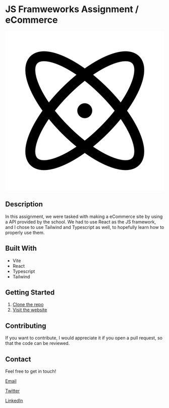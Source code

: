 # JS Framweworks Assignment / eCommerce

![image](https://github.com/Glenn-2k/semesterproject1/blob/main/images/Logo-semesterproject.png)

## Description

In this assignment, we were tasked with making a eCommerce site by using a API provided by the school. We had to use React as the JS framework, and I chose to use Tailwind and Typescript as well, to hopefully learn how to properly use them.

## Built With

- Vite
- React
- Typescript
- Tailwind

## Getting Started

1. [Clone the repo](https://github.com/Glenn-2k/JS-Frameworks-CA)
2. [Visit the website](https://js-react-glenn.netlify.app/)

## Contributing

If you want to contribute, I would appreciate it if you open a pull request, so that the code can be reviewed.

## Contact

Feel free to get in touch!

[Email](mailto:glenn.andre.kristiansen@gmail.com)

[Twitter](www.twitter.com/Glenn2k)

[LinkedIn](www.linkedin.com/in/glenn-andré-kristiansen-7a4b3975)
